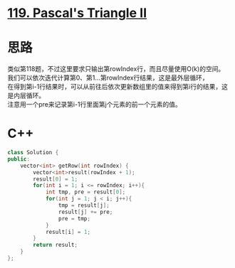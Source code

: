 # [119. Pascal's Triangle II](https://leetcode.com/problems/pascals-triangle-ii/description/)
# 思路
类似第118题，不过这里要求只输出第rowIndex行，而且尽量使用O(k)的空间。  
我们可以依次迭代计算第0、第1...第rowIndex行结果，这是最外层循环，  
在得到第i-1行结果时，可以从前往后依次更新数组里的值来得到第i行的结果，这是内层循环。  
注意用一个pre来记录第i-1行里面第j个元素的前一个元素的值。
# C++
``` C++
class Solution {
public:
    vector<int> getRow(int rowIndex) {
        vector<int>result(rowIndex + 1);
        result[0] = 1;
        for(int i = 1; i <= rowIndex; i++){
            int tmp, pre = result[0];
            for(int j = 1; j < i; j++){
                tmp = result[j];
                result[j] += pre;
                pre = tmp;
            }
            result[i] = 1;
        }
        return result;          
    }
};
```
